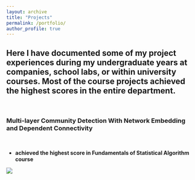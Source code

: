 ```yaml
---
layout: archive
title: "Projects"
permalink: /portfolio/
author_profile: true
---
```


## Here I have documented some of my project experiences during my undergraduate years at companies, school labs, or within university courses. Most of the course projects achieved the highest scores in the entire department.

<br>

### Multi-layer Community Detection With Network Embedding and Dependent Connectivity 

<br>

- **achieved the highest score in Fundamentals of Statistical Algorithm course**

![](https://github.com/gzt9775/gzt9775.github.io/blob/master/_portfolio/NEM.png)




